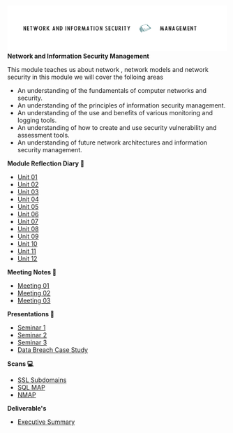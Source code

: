 ![Logo](Images/PCOM7E.png)
**Network and Information Security Management**

This module teaches us about network , network models and network security in this module we will cover the folloing areas 

- An understanding of the fundamentals of computer networks and security.
- An understanding of the principles of information security management.
- An understanding of the use and benefits of various monitoring and logging tools.
- An understanding of how to create and use security vulnerability and assessment tools.
- An understanding of future network architectures and information security management.

**Module Reflection Diary 📔**

- [Unit 01](/MyPortfolio/PCOM7E/Unit01.html)
- [Unit 02](/MyPortfolio/PCOM7E/Unit02.html)
- [Unit 03](/MyPortfolio/PCOM7E/Unit03.html)
- [Unit 04](/MyPortfolio/PCOM7E/Unit04.html)
- [Unit 05](/MyPortfolio/PCOM7E/Unit05.html)
- [Unit 06](/MyPortfolio/PCOM7E/Unit06.html)
- [Unit 07](/MyPortfolio/PCOM7E/Unit07.html)
- [Unit 08](/MyPortfolio/PCOM7E/Unit08.html)
- [Unit 09](/MyPortfolio/PCOM7E/Unit09.html)
- [Unit 10](/MyPortfolio/PCOM7E/Unit10.html)
- [Unit 11](/MyPortfolio/PCOM7E/Unit11.html)
- [Unit 12](/MyPortfolio/PCOM7E/Unit12.html)

**Meeting Notes 📝**

- [Meeting 01](/MyPortfolio/PCOM7E/Notes01.html)
- [Meeting 02](/MyPortfolio/PCOM7E/Notes02.html)
- [Meeting 03](/MyPortfolio/PCOM7E/Notes03.html)

**Presentations 📄**
- [Seminar 1](/MyPortfolio/PCOM7E/Seminar_1.pptx)
- [Seminar 2](/MyPortfolio/PCOM7E/Seminar2_Team1.pptx)
- [Seminar 3](/MyPortfolio/PCOM7E/Seminar3_Team1.pptx)
- [Data Breach Case Study](/MyPortfolio/blob/gh-pages/PCOM7E/Data%20Breach%20Case%20Study.pptx)

**Scans 💻**
- [SSL Subdomains](/MyPortfolio/PCOM7E/SSL.html)
- [SQL MAP ](/MyPortfolio/PCOM7E/SQLMAP.html)
- [NMAP ](/MyPortfolio/PCOM7E/NMAP.html)

**Deliverable's**
- [Executive Summary](/MyPortfolio/PCOM7E/Team1-ExecutiveSummary.pdf)
